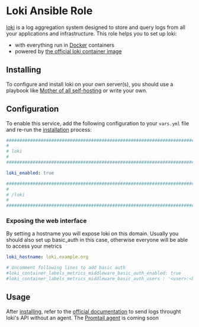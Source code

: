 # Loki Ansible Role

[loki](https://grafana.com/oss/loki/) is a log aggregation system designed to store and query logs from all your applications and infrastructure. This role helps you to set up loki:

- with everything run in [Docker](https://www.docker.com/) containers
- powered by [the official loki container image](https://hub.docker.com/r/grafana/loki/)


## Installing

To configure and install loki on your own server(s), you should use a playbook like [Mother of all self-hosting](https://github.com/mother-of-all-self-hosting/mash-playbook) or write your own.

## Configuration

To enable this service, add the following configuration to your `vars.yml` file and re-run the [installation](../installing.md) process:

```yaml
########################################################################
#                                                                      #
# loki                                                                 #
#                                                                      #
########################################################################

loki_enabled: true

########################################################################
#                                                                      #
# /loki                                                                #
#                                                                      #
########################################################################
```

### Exposing the web interface

By setting a hostname you will expose loki on this domain.
Usually you should also set up basic_auth in this case, otherwise everyone will be able to access your metrics

```yaml
loki_hostname: loki.example.org

# Uncomment following lines to add basic auth
#loki_container_labels_metrics_middleware_basic_auth_enabled: true
#loki_container_labels_metrics_middleware_basic_auth_users : '<user>:<hashed_password>'

```

## Usage

After [installing](../installing.md), refer to the [official documentation](https://grafana.com/docs/loki/latest/reference/api/#post-lokiapiv1push) to send logs throught loki's API without an agent.
The [Promtail agent](https://grafana.com/docs/loki/latest/send-data/promtail/) is coming soon
